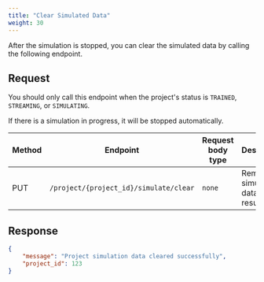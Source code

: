 ```yaml
---
title: "Clear Simulated Data"
weight: 30
---
```


After the simulation is stopped, you can clear the simulated data by calling the following endpoint.

## Request

You should only call this endpoint when the project's status is `TRAINED`, `STREAMING`, or `SIMULATING`.

If there is a simulation in progress, it will be stopped automatically.

| Method | Endpoint | Request body type | Description |
| ------ | -------- | ----------------- | ----------- |
| PUT | `/project/{project_id}/simulate/clear` | `none` | Remove all simulated data and results |

## Response

```json
{
    "message": "Project simulation data cleared successfully",
    "project_id": 123
}
```
